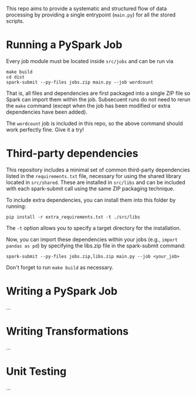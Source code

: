 This repo aims to provide a systematic and structured flow of data
processing by providing a single entrypoint (``main.py``) for all the stored 
scripts.


# Running a PySpark Job

Every job module must be located inside ``src/jobs`` and can be run via

```
make build
cd dist 
spark-submit --py-files jobs.zip main.py --job wordcount
```

That is, all files and dependencies are first packaged into a single ZIP file
so Spark can import them within the job. Subsecuent runs do not need to rerun 
the ``make`` command (except when the job has been modified or extra 
dependencies have been added).

The ``wordcount`` job is included in this repo, so the above command should work
perfectly fine. Give it a try!


# Third-party dependencies

This repository includes a minimal set of common third-party dependencies listed in the ``requirements.txt`` file, necessary for using the shared library located in ``src/shared``. These are installed in ``src/libs`` and can be included with each 
spark-submit call using the same ZIP packaging technique.

To include extra dependencies, you can install them into this folder by running:

```
pip install -r extra_requirements.txt -t ./src/libs
```

The ``-t`` option allows you to specify a target directory for the installation.

Now, you can import these dependencies within your jobs (e.g., ``import pandas as pd``) by specifying the libs.zip file in the spark-submit command:

```
spark-submit --py-files jobs.zip,libs.zip main.py --job <your_job>
```

Don't forget to run ``make build`` as necessary.



# Writing a PySpark Job
...

# Writing Transformations
...

# Unit Testing
...


